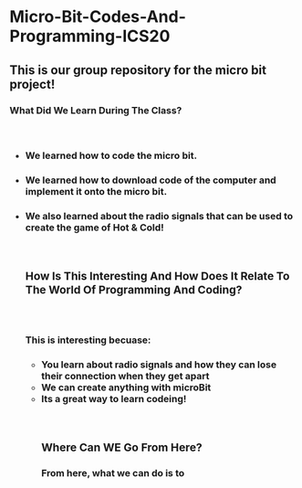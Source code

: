 # Micro-Bit-Codes-And-Programming-ICS20

<h2> This is our group repository for the micro bit project!
 


<h3> What Did We Learn During The Class?

<br><ul>
 <h4> <li> We learned how to code the micro bit.
 <h4> <li> We learned how to download code of the computer and implement it onto the micro bit.
  <h4> <li> We also learned about the radio signals that can be used to create the game of Hot & Cold!
    

<br><h3> How Is This Interesting And How Does It Relate To The World Of Programming And Coding?

<br> <h4><p> This is interesting becuase:<p>
 <ul>
 <h4>  <li> You learn about radio signals and how they can lose their connection when they get apart
 <li> We can create anything with microBit
  <li> Its a great way to learn codeing!
    
<br><h3> Where Can WE Go From Here?

<h4><p> From here, what we can do is to <p>
